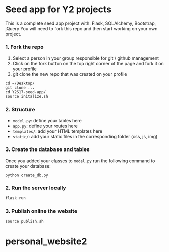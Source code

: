 # Seed app for Y2 projects

This is a complete seed app project with: Flask, SQLAlchemy, Bootstrap, jQuery
You will need to fork this repo and then start working on your own project.

### 1. Fork the repo

1. Select a person in your group responsible for git / github management
2. Click on the fork button on the top right corner of the page and fork it on your profile
3. git clone the new repo that was created on your profile

```
cd ~/Desktop/
git clone ...
cd Y2S17-seed-app/
source initalize.sh
```

### 2. Structure

* `model.py`: define your tables here
* `app.py`: define your routes here
* `templates/`: add your HTML templates here
* `static/`: add your static files in the corresponding folder (css, js, img)

### 3. Create the database and tables
Once you added your classes to `model.py` run the following command to create your database:

```
python create_db.py
```

### 2. Run the server locally

```
flask run
```

### 3. Publish online the website

```
source publish.sh
```

### 
# personal_website2
